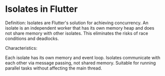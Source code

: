 # Isolates in Flutter
Definition:
Isolates are Flutter's solution for achieving concurrency. An isolate is an independent worker that has its own memory heap and does not share memory with other isolates. This eliminates the risks of race conditions and deadlocks.

Characteristics:

Each isolate has its own memory and event loop.
Isolates communicate with each other via message passing, not shared memory.
Suitable for running parallel tasks without affecting the main thread.

